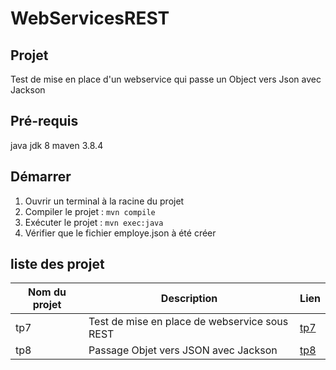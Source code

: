 # WebServicesREST

## Projet

Test de mise en place d'un webservice qui passe un Object vers Json avec Jackson

## Pré-requis
java jdk 8
maven 3.8.4

## Démarrer
1. Ouvrir un terminal à la racine du projet
2. Compiler le projet : ```mvn compile```
3. Exécuter le projet : ````mvn exec:java````
4. Vérifier que le fichier employe.json à été créer

## liste des projet

Nom du projet | Description | Lien
---|---|----
tp7 | Test de mise en place de webservice sous REST | [tp7](https://github.com/asemin08/WebServicesREST/tree/tp7)
tp8 | Passage Objet vers JSON avec Jackson| [tp8](https://github.com/asemin08/WebServicesREST/tree/tp8)


